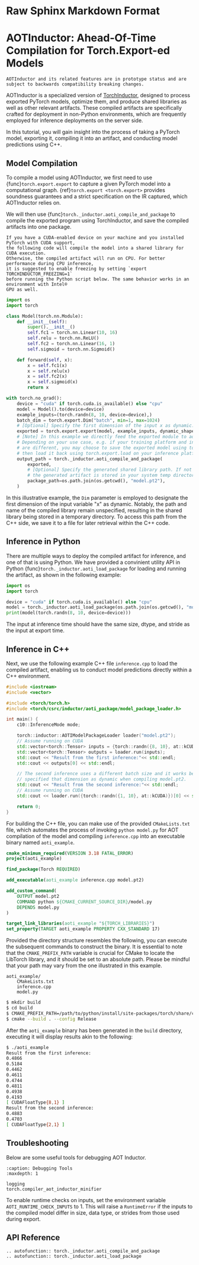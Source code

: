 # Raw Sphinx Markdown Format


# AOTInductor: Ahead-Of-Time Compilation for Torch.Export-ed Models

```{warning}
AOTInductor and its related features are in prototype status and are
subject to backwards compatibility breaking changes.
```

AOTInductor is a specialized version of
[TorchInductor](https://dev-discuss.pytorch.org/t/torchinductor-a-pytorch-native-compiler-with-define-by-run-ir-and-symbolic-shapes/747),
designed to process exported PyTorch models, optimize them, and produce shared libraries as well
as other relevant artifacts.
These compiled artifacts are specifically crafted for deployment in non-Python environments,
which are frequently employed for inference deployments on the server side.

In this tutorial, you will gain insight into the process of taking a PyTorch model, exporting it,
compiling it into an artifact, and conducting model predictions using C++.

## Model Compilation

To compile a model using AOTInductor, we first need to use
{func}`torch.export.export` to capture a given PyTorch model into a
computational graph. {ref}`torch.export <torch.export>` provides soundness
guarantees and a strict specification on the IR captured, which AOTInductor
relies on.

We will then use {func}`torch._inductor.aoti_compile_and_package` to compile the
exported program using TorchInductor, and save the compiled artifacts into one
package.

```{note}
If you have a CUDA-enabled device on your machine and you installed PyTorch with CUDA support,
the following code will compile the model into a shared library for CUDA execution.
Otherwise, the compiled artifact will run on CPU. For better performance during CPU inference,
it is suggested to enable freezing by setting `export TORCHINDUCTOR_FREEZING=1`
before running the Python script below. The same behavior works in an environment with Intel®
GPU as well.
```

```python
import os
import torch

class Model(torch.nn.Module):
    def __init__(self):
        super().__init__()
        self.fc1 = torch.nn.Linear(10, 16)
        self.relu = torch.nn.ReLU()
        self.fc2 = torch.nn.Linear(16, 1)
        self.sigmoid = torch.nn.Sigmoid()

    def forward(self, x):
        x = self.fc1(x)
        x = self.relu(x)
        x = self.fc2(x)
        x = self.sigmoid(x)
        return x

with torch.no_grad():
    device = "cuda" if torch.cuda.is_available() else "cpu"
    model = Model().to(device=device)
    example_inputs=(torch.randn(8, 10, device=device),)
    batch_dim = torch.export.Dim("batch", min=1, max=1024)
    # [Optional] Specify the first dimension of the input x as dynamic.
    exported = torch.export.export(model, example_inputs, dynamic_shapes={"x": {0: batch_dim}})
    # [Note] In this example we directly feed the exported module to aoti_compile_and_package.
    # Depending on your use case, e.g. if your training platform and inference platform
    # are different, you may choose to save the exported model using torch.export.save and
    # then load it back using torch.export.load on your inference platform to run AOT compilation.
    output_path = torch._inductor.aoti_compile_and_package(
        exported,
        # [Optional] Specify the generated shared library path. If not specified,
        # the generated artifact is stored in your system temp directory.
        package_path=os.path.join(os.getcwd(), "model.pt2"),
    )
```

In this illustrative example, the `Dim` parameter is employed to designate the first dimension of
the input variable "x" as dynamic. Notably, the path and name of the compiled library remain unspecified,
resulting in the shared library being stored in a temporary directory.
To access this path from the C++ side, we save it to a file for later retrieval within the C++ code.

## Inference in Python

There are multiple ways to deploy the compiled artifact for inference, and one of that is using Python.
We have provided a convinient utility API in Python {func}`torch._inductor.aoti_load_package` for loading
and running the artifact, as shown in the following example:

```python
import os
import torch

device = "cuda" if torch.cuda.is_available() else "cpu"
model = torch._inductor.aoti_load_package(os.path.join(os.getcwd(), "model.pt2"))
print(model(torch.randn(8, 10, device=device)))
```

The input at inference time should have the same size, dtype, and stride as the input at export time.

## Inference in C++

Next, we use the following example C++ file `inference.cpp` to load the compiled artifact,
enabling us to conduct model predictions directly within a C++ environment.

```cpp
#include <iostream>
#include <vector>

#include <torch/torch.h>
#include <torch/csrc/inductor/aoti_package/model_package_loader.h>

int main() {
    c10::InferenceMode mode;

    torch::inductor::AOTIModelPackageLoader loader("model.pt2");
    // Assume running on CUDA
    std::vector<torch::Tensor> inputs = {torch::randn({8, 10}, at::kCUDA)};
    std::vector<torch::Tensor> outputs = loader.run(inputs);
    std::cout << "Result from the first inference:"<< std::endl;
    std::cout << outputs[0] << std::endl;

    // The second inference uses a different batch size and it works because we
    // specified that dimension as dynamic when compiling model.pt2.
    std::cout << "Result from the second inference:"<< std::endl;
    // Assume running on CUDA
    std::cout << loader.run({torch::randn({1, 10}, at::kCUDA)})[0] << std::endl;

    return 0;
}
```

For building the C++ file, you can make use of the provided `CMakeLists.txt` file, which
automates the process of invoking `python model.py` for AOT compilation of the model and compiling
`inference.cpp` into an executable binary named `aoti_example`.

```cmake
cmake_minimum_required(VERSION 3.18 FATAL_ERROR)
project(aoti_example)

find_package(Torch REQUIRED)

add_executable(aoti_example inference.cpp model.pt2)

add_custom_command(
    OUTPUT model.pt2
    COMMAND python ${CMAKE_CURRENT_SOURCE_DIR}/model.py
    DEPENDS model.py
)

target_link_libraries(aoti_example "${TORCH_LIBRARIES}")
set_property(TARGET aoti_example PROPERTY CXX_STANDARD 17)
```

Provided the directory structure resembles the following, you can execute the subsequent commands
to construct the binary. It is essential to note that the `CMAKE_PREFIX_PATH` variable
is crucial for CMake to locate the LibTorch library, and it should be set to an absolute path.
Please be mindful that your path may vary from the one illustrated in this example.

```
aoti_example/
    CMakeLists.txt
    inference.cpp
    model.py
```

```bash
$ mkdir build
$ cd build
$ CMAKE_PREFIX_PATH=/path/to/python/install/site-packages/torch/share/cmake cmake ..
$ cmake --build . --config Release
```

After the `aoti_example` binary has been generated in the `build` directory, executing it will
display results akin to the following:

```bash
$ ./aoti_example
Result from the first inference:
0.4866
0.5184
0.4462
0.4611
0.4744
0.4811
0.4938
0.4193
[ CUDAFloatType{8,1} ]
Result from the second inference:
0.4883
0.4703
[ CUDAFloatType{2,1} ]
```

## Troubleshooting

Below are some useful tools for debugging AOT Inductor.

```{toctree}
:caption: Debugging Tools
:maxdepth: 1

logging
torch.compiler_aot_inductor_minifier
```

To enable runtime checks on inputs, set the environment variable `AOTI_RUNTIME_CHECK_INPUTS` to 1. This will raise a `RuntimeError` if the inputs to the compiled model differ in size, data type, or strides from those used during export.

## API Reference

```{eval-rst}
.. autofunction:: torch._inductor.aoti_compile_and_package
.. autofunction:: torch._inductor.aoti_load_package
```

